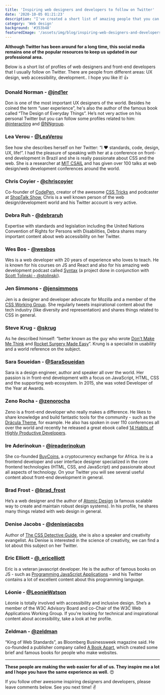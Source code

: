 ```yaml
---
title: 'Inspiring web designers and developers to follow on Twitter'
date: '2020-10-05 01:21:23'
description: "I've created a short list of amazing people that you can follow to stay up to date in the world of web design."
category: 'Web design'
background: '#353b48'
featuredImage: '/assets/img/blog/inspiring-web-designers-and-developers-to-follow-on-twitter.jpg'
---
```


**Although Twitter has been around for a long time, this social media remains one of the popular resources to keep us updated in our professional area.**

Below is a short list of profiles of web designers and front-end developers that I usually follow on Twitter. There are people from different areas: UX design, web accessibility, development.. I hope you like it! 👍

### Donald Norman - [@jnd1er](https://twitter.com/jnd1er)
Don is one of the most important UX designers of the world. Besides he coined the term “user experience”, he's also the author of the famous book called “The Design of Everyday Things”. He’s not very active on his personal Twitter but you can follow some profiles related to him: [@interacting](https://twitter.com/interacting) and [@NNgroup](https://twitter.com/NNgroup).

### Lea Verou - [@LeaVerou](https://twitter.com/LeaVerou)
See how she describes herself on her Twitter: “I ♥ standards, code, design, UX, life!”. I had the pleasure of speaking with her at a conference on front-end development in Brazil and she is really passionate about CSS and the web. She is a researcher at [MIT CSAIL](https://www.csail.mit.edu/) and has given over 100 talks at web design/web development conferences around the world.

### Chris Coyier - [@chriscoyier](https://twitter.com/chriscoyier)
Co-founder of [CodePen](https://codepen.io/), creator of the awesome [CSS Tricks](https://css-tricks.com/) and podcaster at [ShopTalk Show](https://shoptalkshow.com/), Chris is a well known person of the web design/development world and his Twitter account is very active.

### Debra Ruh - [@debraruh](https://twitter.com/debraruh)
Expertise with standards and legislation including the United Nations Convention of Rights for Persons with Disabilities, Debra shares many important content about web accessibility on her Twitter.

### Wes Bos - [@wesbos](https://twitter.com/wesbos)
Wes is a web developer with 20 years of experience who loves to teach. He is known for his courses on JS and React and also for his amazing web development podcast called [Syntax](https://syntax.fm/) (a project done in conjunction with [Scott Tolinski - @stolinski](https://twitter.com/stolinski)).

### Jen Simmons - [@jensimmons](https://twitter.com/jensimmons)
Jen is a designer and developer advocate for Mozilla and a member of the [CSS Working Group](https://twitter.com/csswg). She regularly tweets inspirational content about the tech industry (like diversity and representation) and shares things related to CSS in general.

### Steve Krug - [@skrug](https://twitter.com/skrug)
As he described himself: “better known as the guy who wrote [Don't Make Me Think](https://stevekrug.com/dmmt.html) and [Rocket Surgery Made Easy](https://stevekrug.com/rsme.html)”. Krung is a specialist in usability and a world reference on the subject.

### Sara Soueidan - [@SaraSoueidan](https://twitter.com/SaraSoueidan)
Sara is a design engineer, author and speaker all over the world. Her passion is in front-end development with a focus on JavaScript, HTML, CSS and the supporting web ecosystem. In 2015, she was voted Developer of the Year at Awards.

### Zeno Rocha - [@zenorocha](https://twitter.com/zenorocha)
Zeno is a front-end developer who really makes a difference. He likes to share knowledge and build fantastic tools for the community - such as the [Drácula Theme](https://draculatheme.com/), for example. He also has spoken in over 110 conferences all over the world and recently he released a great ebook called [14 Habits of Highly Productive Developers](https://14habits.com/).

### Ire Aderinokun - [@ireaderinokun](https://twitter.com/ireaderinokun)
She co-founded [BuyCoins](https://buycoins.africa/), a cryptocurrency exchange for Africa. Ire is a frontend developer and user interface designer specialized in the core frontend technologies (HTML, CSS, and JavaScript) and passionate about all aspects of technology. On your Twitter you will see several useful content about front-end development in general.

### Brad Frost - [@brad_frost](https://twitter.com/brad_frost)
He’s a web designer and the author of [Atomic Design](https://bradfrost.com/blog/post/atomic-web-design/) (a famous scalable way to create and maintain robust design systems). In his profile, he shares many things related with web design in general.

### Denise Jacobs - [@denisejacobs](https://twitter.com/denisejacobs)
Author of [The CSS Detective Guide](https://cssdetectiveguide.com/), she is also a speaker and creativity evangelist. As Denise is interested in the science of creativity, we can find a lot about this subject on her Twitter.

### Eric Elliott - [@_ericelliott](https://twitter.com/_ericelliott)
Eric is a veteran javascript developer. He is the author of famous books on JS - such as [Programming JavaScript Applications](https://www.oreilly.com/library/view/programming-javascript-applications/9781491950289/) - and his Twitter contains a lot of excellent content about this programming language.

### Léonie - [@LeonieWatson](https://twitter.com/LeonieWatson)
Léonie is totally involved with accessibility and inclusive design. She’s a member of the W3C Advisory Board and co-Chair of the W3C Web Applications Working Group. If you're looking for technical and inspirational content about accessibility, take a look at her profile.

### Zeldman - [@zeldman](https://twitter.com/zeldman)
“King of Web Standards”, as Bloomberg Businessweek magazine said. He co-founded a publisher company called [A Book Apart](https://abookapart.com/), which created some brief and famous books for people who make websites.

<hr/>

**These people are making the web easier for all of us. They inspire me a lot and I hope you have the same experience as well.** 😍

If you follow other awesome inspiring designers and developers, please leave comments below. See you next time! ✌
